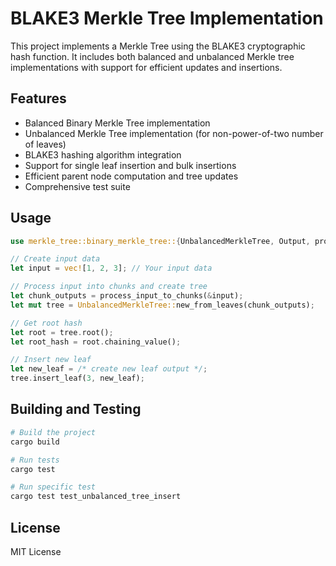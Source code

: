 # BLAKE3 Merkle Tree Implementation

This project implements a Merkle Tree using the BLAKE3 cryptographic hash function. It includes both balanced and unbalanced Merkle tree implementations with support for efficient updates and insertions.

## Features

- Balanced Binary Merkle Tree implementation
- Unbalanced Merkle Tree implementation (for non-power-of-two number of leaves)
- BLAKE3 hashing algorithm integration
- Support for single leaf insertion and bulk insertions
- Efficient parent node computation and tree updates
- Comprehensive test suite

## Usage

```rust
use merkle_tree::binary_merkle_tree::{UnbalancedMerkleTree, Output, process_input_to_chunks};

// Create input data
let input = vec![1, 2, 3]; // Your input data

// Process input into chunks and create tree
let chunk_outputs = process_input_to_chunks(&input);
let mut tree = UnbalancedMerkleTree::new_from_leaves(chunk_outputs);

// Get root hash
let root = tree.root();
let root_hash = root.chaining_value();

// Insert new leaf
let new_leaf = /* create new leaf output */;
tree.insert_leaf(3, new_leaf);
```

## Building and Testing

```bash
# Build the project
cargo build

# Run tests
cargo test

# Run specific test
cargo test test_unbalanced_tree_insert
```

## License

MIT License 